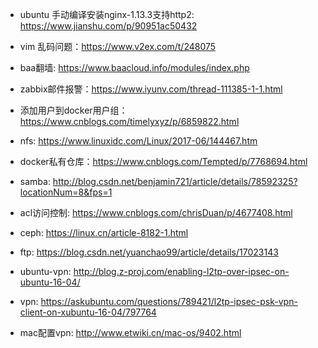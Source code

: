 * ubuntu 手动编译安装nginx-1.13.3支持http2: https://www.jianshu.com/p/90951ac50432

* vim 乱码问题：https://www.v2ex.com/t/248075

* baa翻墙: https://www.baacloud.info/modules/index.php

* zabbix邮件报警：https://www.iyunv.com/thread-111385-1-1.html

* 添加用户到docker用户组：https://www.cnblogs.com/timelyxyz/p/6859822.html

* nfs: https://www.linuxidc.com/Linux/2017-06/144467.htm

* docker私有仓库：https://www.cnblogs.com/Tempted/p/7768694.html

* samba: http://blog.csdn.net/benjamin721/article/details/78592325?locationNum=8&fps=1

* acl访问控制: https://www.cnblogs.com/chrisDuan/p/4677408.html

* ceph: https://linux.cn/article-8182-1.html

* ftp: https://blog.csdn.net/yuanchao99/article/details/17023143

* ubuntu-vpn: http://blog.z-proj.com/enabling-l2tp-over-ipsec-on-ubuntu-16-04/

* vpn: https://askubuntu.com/questions/789421/l2tp-ipsec-psk-vpn-client-on-xubuntu-16-04/797764

* mac配置vpn: http://www.etwiki.cn/mac-os/9402.html
